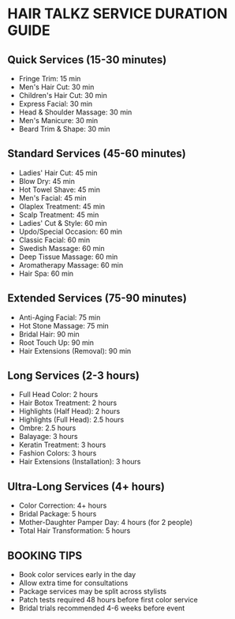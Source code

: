 # HAIR TALKZ SERVICE DURATION GUIDE

## Quick Services (15-30 minutes)
- Fringe Trim: 15 min
- Men's Hair Cut: 30 min
- Children's Hair Cut: 30 min
- Express Facial: 30 min
- Head & Shoulder Massage: 30 min
- Men's Manicure: 30 min
- Beard Trim & Shape: 30 min

## Standard Services (45-60 minutes)
- Ladies' Hair Cut: 45 min
- Blow Dry: 45 min
- Hot Towel Shave: 45 min
- Men's Facial: 45 min
- Olaplex Treatment: 45 min
- Scalp Treatment: 45 min
- Ladies' Cut & Style: 60 min
- Updo/Special Occasion: 60 min
- Classic Facial: 60 min
- Swedish Massage: 60 min
- Deep Tissue Massage: 60 min
- Aromatherapy Massage: 60 min
- Hair Spa: 60 min

## Extended Services (75-90 minutes)
- Anti-Aging Facial: 75 min
- Hot Stone Massage: 75 min
- Bridal Hair: 90 min
- Root Touch Up: 90 min
- Hair Extensions (Removal): 90 min

## Long Services (2-3 hours)
- Full Head Color: 2 hours
- Hair Botox Treatment: 2 hours
- Highlights (Half Head): 2 hours
- Highlights (Full Head): 2.5 hours
- Ombre: 2.5 hours
- Balayage: 3 hours
- Keratin Treatment: 3 hours
- Fashion Colors: 3 hours
- Hair Extensions (Installation): 3 hours

## Ultra-Long Services (4+ hours)
- Color Correction: 4+ hours
- Bridal Package: 5 hours
- Mother-Daughter Pamper Day: 4 hours (for 2 people)
- Total Hair Transformation: 5 hours

## BOOKING TIPS
- Book color services early in the day
- Allow extra time for consultations
- Package services may be split across stylists
- Patch tests required 48 hours before first color service
- Bridal trials recommended 4-6 weeks before event